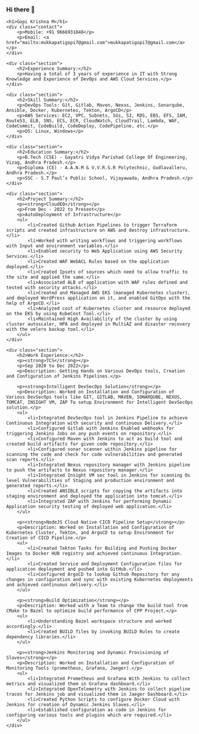 ### Hi there 👋

<!--
**mukkapatigopi7/mukkapatigopi7** is a ✨ _special_ ✨ repository because its `README.md` (this file) appears on your GitHub profile.

Here are some ideas to get you started:

- 🔭 I’m currently working on ...
- 🌱 I’m currently learning ...
- 👯 I’m looking to collaborate on ...
- 🤔 I’m looking for help with ...
- 💬 Ask me about ...
- 📫 How to reach me: ...
- 😄 Pronouns: ...
- ⚡ Fun fact: ...
-->

    <h1>Gopi Krishna M</h1>
    <div class="contact">
        <p>Mobile: +91 9666931848</p>
        <p>Email: <a href="mailto:mukkapatigopi7@gmail.com">mukkapatigopi7@gmail.com</a></p>
    </div>
    
    <div class="section">
        <h2>Experience Summary:</h2>
        <p>Having a total of 3 years of experience in IT with Strong Knowledge and Experience of DevOps and AWS Cloud Services.</p>
    </div>

    <div class="section">
        <h2>Skill Summary:</h2>
        <p>DevOps Tools: Git, Gitlab, Maven, Nexus, Jenkins, Sonarqube, Ansible, Docker, Kubernetes, Tekton, ArgoCD</p>
        <p>AWS Services: EC2, VPC, Subnets, SGs, S3, RDS, EBS, EFS, IAM, Route53, ELB, SNS, ECS, ECR, CloudWatch, CloudTrail, Lambda, WAF, CodeCommit, CodeBuild, CodeDeploy, CodePipeline, etc.</p>
        <p>OS: Linux, Windows</p>
    </div>

    <div class="section">
        <h2>Education Summary:</h2>
        <p>B.Tech (CSE) - Gayatri Vidya Parishad College Of Engineering, Vizag, Andhra Pradesh.</p>
        <p>Diploma (CE) - A.A.N.M & V.V.R.S.R Polytechnic, Gudlavalleru, Andhra Pradesh.</p>
        <p>SSC - S.T Paul’s Public School, Vijayawada, Andhra Pradesh.</p>
    </div>

    <div class="section">
        <h2>Project Summary:</h2>
        <p><strong>CloudEQ</strong></p>
        <p>From Dec - 2022 to Present</p>
        <p>AutoDeployment of Infrastructure</p>
        <ul>
            <li>Created Github Action Pipelines to trigger Terraform scripts and created infrastructure on AWS and destroy infrastructure.</li>
            <li>Worked with writing workflows and triggering workflows with Input and environment variables.</li>
            <li>Enabled security to Web Application using AWS Security Services.</li>
            <li>Created WAF WebACL Rules based on the application deployed.</li>
            <li>Created Ipsets of sources which need to allow traffic to the site and applied the same.</li>
            <li>Associated ALB of application with WAF rules defined and tested with security attacks.</li>
            <li>Created and Managed AWS EKS (managed Kubernetes cluster), and deployed WordPress application on it, and enabled GitOps with the help of ArgoCD.</li>
            <li>Analyzed cost of Kubernetes cluster and resource deployed on the EKS by using KubeCost Tool.</li>
            <li>Maintained High Availability of the cluster by using cluster autoscaler, HPA and deployed in MultiAZ and disaster recovery with the velero backup tool.</li>
        </ul>
    </div>

    <div class="section">
        <h2>Work Experience:</h2>
        <p><strong>TCS</strong></p>
        <p>Sep 2020 to Dec 2022</p>
        <p>Description: Getting Hands on Various DevOps tools, Creation and Configuration of Jenkins Pipelines.</p>

        <p><strong>Intelligent DevSecOps Solution</strong></p>
        <p>Description: Worked on Installation and Configuration of Various DevSecOps tools like GIT, GITLAB, MAVEN, SONARQUBE, NEXUS, TOMCAT, INSIGHT VM, ZAP To setup Environment for Intelligent DevSecOps solution.</p>
        <ul>
            <li>Integrated DevSecOps tool in Jenkins Pipeline to achieve Continuous Integration with security and continuous Delivery.</li>
            <li>Configured Gitlab with Jenkins Enabled webhooks for triggering Jenkins Jobs on any push events on repository.</li>
            <li>Configured Maven with Jenkins to act as build tool and created build artifacts for given code repository.</li>
            <li>Configured sonar scanner within Jenkins pipeline for scanning the code and check for code vulnerabilities and generated scan reports.</li>
            <li>Integrated Nexus repository manager with Jenkins pipeline to push the artifacts to Nexus repository manager.</li>
            <li>Integrated Insight VM sec tool in Jenkins for scanning Os level Vulnerabilities of Staging and production environment and generated reports.</li>
            <li>Created ANSIBLE scripts for copying the artifacts into staging environment and deployed the application into tomcat.</li>
            <li>Integrated ZAP with Jenkins for performing Dynamic Application security testing of deployed web application.</li>
        </ul>
        
        <p><strong>NodeJS Cloud Native CICD Pipeline Setup</strong></p>
        <p>Description: Worked on Installation and Configuration of Kubernetes Cluster, Tekton, and ArgoCD to setup Environment for Creation of CICD Pipeline.</p>
        <ul>
            <li>Created Tekton Tasks for Building and Pushing Docker Images to Docker HUB registry and achieved continuous Integration.</li>
            <li>Created Service and Deployment Configuration files for application deployment and pushed into GitHub.</li>
            <li>Configured ArgoCD to lookup Github Repository for any changes in configuration and sync with existing Kubernetes deployments and achieved continuous delivery.</li>
        </ul>

        <p><strong>Build Optimization</strong></p>
        <p>Description: Worked with a Team to change the build tool from CMake to Bazel to optimize build performance of CPP Project.</p>
        <ul>
            <li>Understanding Bazel workspace structure and worked accordingly.</li>
            <li>Created BUILD files by invoking BUILD Rules to create dependency libraries.</li>
        </ul>

        <p><strong>Jenkins Monitoring and Dynamic Provisioning of Slaves</strong></p>
        <p>Description: Worked on Installation and Configuration of Monitoring Tools (prometheus, Grafana, Jaeger).</p>
        <ul>
            <li>Integrated Prometheus and Grafana With Jenkins to collect metrics and visualized them in Grafana dashboard.</li>
            <li>Integrated OpenTelemetry with Jenkins to collect pipeline traces for Jenkins job and visualized them in Jaeger Dashboard.</li>
            <li>Created Python Scripts to configure Docker Cloud with Jenkins for creation of Dynamic Jenkins Slaves.</li>
            <li>Established configuration as code in Jenkins for configuring various tools and plugins which are required.</li>
        </ul>
    </div>

